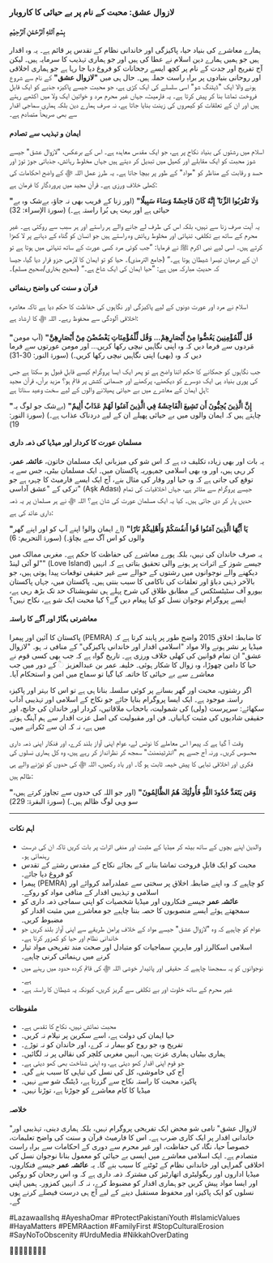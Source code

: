 ### لازوال عشق: محبت کے نام پر بے حیائی کا کاروبار

#### بِسْمِ ٱللهِ ٱلرَّحْمَٰنِ ٱلرَّحِيْمِ

ہمارے معاشرے کی بنیاد حیا، پاکیزگی اور خاندانی نظام کے تقدس پر قائم ہے۔ یہ وہ اقدار ہیں جو ہمیں ہمارے دین اسلام نے عطا کی ہیں اور جو ہماری تہذیب کا سرمایہ ہیں۔ لیکن آج تفریح اور جدت کے نام پر کچھ ایسے رجحانات کو فروغ دیا جا رہا ہے جو ہماری اخلاقی اور روحانی بنیادوں پر براہِ راست حملہ ہیں۔ حال ہی میں **"لازوال عشق"** کے نام سے شروع ہونے والا ایک "ڈیٹنگ شو" اسی سلسلے کی ایک کڑی ہے، جو محبت جیسے پاکیزہ جذبے کو ایک قابلِ فروخت تماشا بنا کر پیش کرتا ہے۔ یہ فارمیٹ، جہاں غیر محرم مرد و خواتین ایک ولا میں اکٹھے رہتے ہیں اور ان کے تعلقات کو کیمروں کی زینت بنایا جاتا ہے، نہ صرف ہمارے دین بلکہ ہماری سماجی اقدار سے بھی صریحاً متصادم ہے۔

#### **ایمان و تہذیب سے تصادم**

اسلام میں رشتوں کی بنیاد نکاح پر ہے، جو ایک مقدس معاہدہ ہے۔ اس کے برعکس، "لازوال عشق" جیسے شوز محبت کو ایک مقابلے اور کھیل میں تبدیل کر دیتے ہیں جہاں مخلوط رہائش، جذباتی جوڑ توڑ اور حسد و رقابت کے مناظر کو "مواد" کے طور پر بیچا جاتا ہے۔ یہ طرزِ عمل اللہ ﷻ کے واضح احکامات کی کھلی خلاف ورزی ہے۔ قرآنِ مجید میں پروردگار کا فرمان ہے:

**"وَلَا تَقْرَبُوا الزِّنَا ۖ إِنَّهُ كَانَ فَاحِشَةً وَسَاءَ سَبِيلًا"**
(اور زنا کے قریب بھی نہ جاؤ، بےشک وہ بے حیائی ہے اور بہت ہی بُرا راستہ ہے۔) (سورۃ الإسراء: 32)

یہ آیت صرف زنا سے نہیں، بلکہ اس کی طرف لے جانے والے ہر راستے اور ہر سبب سے روکتی ہے۔ غیر محرم کے ساتھ بے تکلفی، تنہائی اور مخلوط رہائش وہ راستے ہیں جو انسان کو گناہ کے دہانے پر لا کھڑا کرتے ہیں۔ اسی لیے نبی اکرم ﷺ نے فرمایا: ”جب کوئی مرد کسی عورت کے ساتھ تنہائی میں ہوتا ہے تو ان کے درمیان تیسرا شیطان ہوتا ہے۔“ (جامع الترمذی)۔ حیا کو تو ایمان کا لازمی جزو قرار دیا گیا، جیسا کہ حدیثِ مبارکہ میں ہے: ”حیا ایمان کی ایک شاخ ہے۔“ (صحیح بخاری/صحیح مسلم)۔

#### **قرآن و سنت کی واضح رہنمائی**

اسلام نے مرد اور عورت دونوں کے لیے پاکیزگی اور نگاہوں کی حفاظت کا حکم دیا ہے تاکہ معاشرہ اخلاقی آلودگی سے محفوظ رہے۔ اللہ ﷻ کا ارشاد ہے:

**"قُل لِّلْمُؤْمِنِينَ يَغُضُّوا مِنْ أَبْصَارِهِمْ... وَقُل لِّلْمُؤْمِنَاتِ يَغْضُضْنَ مِنْ أَبْصَارِهِنَّ"**
(آپ مومن مَردوں سے فرما دیں کہ وہ اپنی نگاہیں نیچی رکھا کریں... اور مومن عورتوں سے فرما دیں کہ وہ (بھی) اپنی نگاہیں نیچی رکھا کریں۔) (سورۃ النور: 30-31)

جب نگاہوں کو جھکانے کا حکم اتنا واضح ہے تو پھر ایک ایسا پروگرام کیسے قابلِ قبول ہو سکتا ہے جس کی پوری بنیاد ہی ایک دوسرے کو دیکھنے، پرکھنے اور جسمانی کشش پر قائم ہو؟ مزید برآں، قرآن مجید اہلِ ایمان کے معاشرے میں بے حیائی پھیلانے والوں کے لیے سخت وعید سناتا ہے:

**"إِنَّ الَّذِينَ يُحِبُّونَ أَن تَشِيعَ الْفَاحِشَةُ فِي الَّذِينَ آمَنُوا لَهُمْ عَذَابٌ أَلِيمٌ"**
(بےشک جو لوگ یہ چاہتے ہیں کہ ایمان والوں میں بے حیائی پھیلے ان کے لیے دردناک عذاب ہے۔) (سورۃ النور: 19)

#### **مسلمان عورت کا کردار اور میڈیا کی ذمہ داری**

یہ بات اور بھی زیادہ تکلیف دہ ہے کہ اس شو کی میزبانی ایک مسلمان خاتون، **عائشہ عمر**، کر رہی ہیں، اور وہ بھی اسلامی جمہوریہ پاکستان میں۔ ایک مسلمان بیٹی، جس سے یہ توقع کی جاتی ہے کہ وہ حیا اور وقار کی مثال بنے، آج ایک ایسے فارمیٹ کا چہرہ ہے جو ترکی کے "عشق آداسی" (Aşk Adası) جیسے پروگرام سے متاثر ہے، جہاں اخلاقیات کی تمام حدیں پار کر دی جاتی ہیں۔ کیا یہ ایک مسلمان عورت کی شان ہے؟ اللہ ﷻ نے ہر مسلمان پر یہ ذمہ داری عائد کی ہے:

**"يَا أَيُّهَا الَّذِينَ آمَنُوا قُوا أَنفُسَكُمْ وَأَهْلِيكُمْ نَارًا"**
(اے ایمان والو! اپنے آپ کو اور اپنے گھر والوں کو اس آگ سے بچاؤ۔) (سورۃ التحریم: 6)

یہ صرف خاندان کی نہیں، بلکہ پورے معاشرے کی حفاظت کا حکم ہے۔ مغربی ممالک میں "لو آئی لینڈ" (Love Island) جیسے شوز کے اثرات پر ہونے والی تحقیق بتاتی ہے کہ انہیں دیکھنے والے نوجوانوں میں رشتوں کے حوالے سے غیر حقیقی توقعات پیدا ہوتی ہیں، جو بالآخر ذہنی دباؤ اور تعلقات کی ناکامی کا سبب بنتی ہیں۔ پاکستان میں، جہاں پاکستان بیورو آف سٹیٹسٹکس کے مطابق طلاق کی شرح پہلے ہی تشویشناک حد تک بڑھ رہی ہے، ایسے پروگرام نوجوان نسل کو کیا پیغام دیں گے؟ کیا محبت ایک شو ہے، نکاح نہیں؟

#### **معاشرتی بگاڑ اور آگے کا راستہ**

پاکستان کا آئین اور پیمرا (PEMRA) کا ضابطۂ اخلاق 2015 واضح طور پر پابند کرتا ہے کہ میڈیا پر نشر ہونے والا مواد "اسلامی اقدار اور خاندانی پاکیزگی" کے منافی نہ ہو۔ "لازوال عشق" ان تمام قوانین کی کھلی خلاف ورزی ہے۔ تاریخ گواہ ہے کہ جب بھی کسی قوم نے حیا کا دامن چھوڑا، وہ زوال کا شکار ہوئی۔ خلیفہ عمر بن عبدالعزیز ◌ؒ کے دور میں جب معاشرے سے بے حیائی کا خاتمہ کیا گیا تو سماج میں امن و استحکام آیا۔

اگر رشتوں، محبت اور گھر بسانے پر کوئی سلسلہ بنانا ہی ہے تو اس کا بہتر اور پاکیزہ راستہ موجود ہے۔ ایک ایسا پروگرام بنایا جائے جو نکاح کے اسلامی اور تہذیبی آداب سکھائے: سرپرست (ولی) کی شمولیت، باحجاب ملاقاتیں، کردار اور خاندان کی جانچ، اور حقیقی شادیوں کی مثبت کہانیاں۔ فن اور مقبولیت کی اصل عزت اقدار سے ہم آہنگ ہونے میں ہے، نہ کہ ان سے ٹکرانے میں۔

وقت آ گیا ہے کہ پیمرا اس معاملے کا نوٹس لے، عوام اپنی آواز بلند کرے، اور فنکار اپنی ذمہ داری محسوس کریں۔ ورنہ آج جسے ہم "انٹرٹینمنٹ" سمجھ کر نظرانداز کر رہے ہیں، وہ کل ہماری نسلوں کی فکری اور اخلاقی تباہی کا پیش خیمہ ثابت ہو گا۔ اور یاد رکھیں، اللہ ﷻ کی حدوں کو توڑنے والے ہی ظالم ہیں:

**"وَمَن يَتَعَدَّ حُدُودَ اللَّهِ فَأُولَٰئِكَ هُمُ الظَّالِمُونَ"**
(اور جو اللہ کی حدوں سے تجاوز کرتے ہیں، سو وہی لوگ ظالم ہیں۔) (سورۃ البقرۃ: 229)

---

#### **اہم نکات**

* والدین اپنے بچوں کے ساتھ بیٹھ کر میڈیا کے مثبت اور منفی اثرات پر بات کریں تاکہ ان کی درست رہنمائی ہو۔
* محبت کو ایک قابلِ فروخت تماشا بنانے کے بجائے نکاح کے مقدس رشتے کے تقدس کو فروغ دیا جائے۔
* پیمرا (PEMRA) کو چاہیے کہ وہ اپنے ضابطہ اخلاق پر سختی سے عملدرآمد کروائے اور اسلامی و تہذیبی اقدار کے منافی مواد کو روکے۔
* **عائشہ عمر** جیسے فنکاروں اور میڈیا شخصیات کو اپنی سماجی ذمہ داری کو سمجھتے ہوئے ایسے منصوبوں کا حصہ بننا چاہیے جو معاشرے میں مثبت اقدار کو مضبوط کریں۔
* عوام کو چاہیے کہ وہ "لازوال عشق" جیسے مواد کے خلاف پرامن طریقے سے اپنی آواز بلند کریں جو خاندانی نظام اور حیا کو کمزور کرتا ہے۔
* اسلامی اسکالرز اور ماہرینِ سماجیات کو متبادل اور صحت مند تفریحی مواد تیار کرنے میں رہنمائی کرنی چاہیے۔
* نوجوانوں کو یہ سمجھنا چاہیے کہ حقیقی اور پائیدار خوشی اللہ ﷻ کی قائم کردہ حدود میں رہنے میں ہے۔
* غیر محرم کے ساتھ خلوت اور بے تکلفی سے گریز کریں، کیونکہ یہ شیطان کا راستہ ہے۔

#### **ملفوظات**

* محبت نمائش نہیں، نکاح کا تقدس ہے۔
* حیا ایمان کی دولت ہے، اسے سکرین پر نیلام نہ کریں۔
* تفریح وہ جو روح کو بیمار نہ کرے، اور خاندان کو نہ توڑے۔
* ہماری بیٹیاں ہماری عزت ہیں، انہیں مغربی کلچر کی نقالی پر نہ لگائیں۔
* جو قوم اپنی اقدار کھو دیتی ہے، وہ اپنی شناخت بھی کھو دیتی ہے۔
* آج کی خاموشی، کل کی نسل کی تباہی کا سبب بنے گی۔
* پاکیزہ محبت کا راستہ نکاح سے گزرتا ہے، ڈیٹنگ شو سے نہیں۔
* میڈیا کا کام معاشرے کو جوڑنا ہے، توڑنا نہیں۔

#### **خلاصہ**

"لازوال عشق" نامی شو محض ایک تفریحی پروگرام نہیں، بلکہ ہماری دینی، تہذیبی اور خاندانی اقدار پر ایک کاری ضرب ہے۔ اس کا فارمیٹ قرآن و سنت کی واضح تعلیمات، خصوصاً حیا، نگاہ کی حفاظت، اور غیر محرم سے دوری کے احکامات سے براہِ راست متصادم ہے۔ ایک اسلامی معاشرے میں ایسی بے حیائی کو معمول بنانا نوجوان نسل کی اخلاقی گمراہی اور خاندانی نظام کے ٹوٹنے کا سبب بنے گا۔ یہ **عائشہ عمر** جیسے فنکاروں، میڈیا اداروں اور ریگولیٹری اتھارٹیز کی مشترکہ ذمہ داری ہے کہ وہ اس رجحان کو روکیں اور ایسا مواد پیش کریں جو ہماری اقدار کو مضبوط کرے، نہ کہ انہیں کمزور۔ ہمیں اپنی نسلوں کو ایک پاکیزہ اور محفوظ مستقبل دینے کے لیے آج ہی درست فیصلے کرنے ہوں گے۔

#LazawaalIshq #AyeshaOmar #ProtectPakistaniYouth #IslamicValues #HayaMatters #PEMRAaction #FamilyFirst #StopCulturalErosion #SayNoToObscenity #UrduMedia #NikkahOverDating

👨‍👩‍👧‍👦🕌💔🙏💪